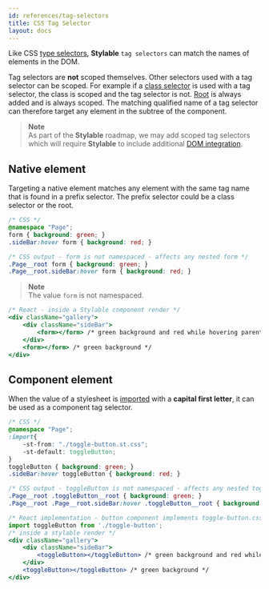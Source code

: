 ```yaml
---
id: references/tag-selectors
title: CSS Tag Selector
layout: docs
---
```


Like CSS [type selectors](https://developer.mozilla.org/en-US/docs/Web/CSS/Type_selectors), **Stylable** `tag selectors` can match the names of elements in the DOM.

Tag selectors are **not** scoped themselves. Other selectors used with a tag selector can be scoped. For example if a [class selector](./class-selectors.md) is used with a tag selector, the class is scoped and the tag selector is not.  [Root](./root.md) is always added and is always scoped. The matching qualified name of a tag selector can therefore target any element in the subtree of the component. 

> **Note**  
>As part of the **Stylable** roadmap, we may add scoped tag selectors which will require **Stylable** to include additional [DOM integration](../getting-started/react-integration.md). 

## Native element

Targeting a native element matches any element with the same tag name that is found in a prefix selector. The prefix selector could be a class selector or the root.

```css
/* CSS */
@namespace "Page";
form { background: green; }
.sideBar:hover form { background: red; }
```

```css
/* CSS output - form is not namespaced - affects any nested form */
.Page__root form { background: green; } 
.Page__root.sideBar:hover form { background: red; }
```

> **Note**    
> The value `form` is not namespaced.

```jsx
/* React - inside a Stylable component render */
<div className="gallery">
    <div className="sideBar">
        <form></form> /* green background and red while hovering parent */
    </div>
    <form></form> /* green background */
</div>
```

## Component element

When the value of a stylesheet is [imported](./imports.md) with a **capital first letter**, it can be used as a component tag selector.

```css
/* CSS */
@namespace "Page";
:import{
    -st-from: "./toggle-button.st.css";
    -st-default: toggleButton;
}
toggleButton { background: green; }
.sideBar:hover toggleButton { background: red; }
```

```css
/* CSS output - toggleButton is not namespaced - affects any nested toggle button */
.Page__root .toggleButton__root { background: green; }
.Page__root .Page__root.sideBar:hover .toggleButton__root { background: red; }
```


```jsx
/* React implementation - button component implements toggle-button.css */
import toggleButton from './toggle-button';
/* inside a stylable render */
<div className="gallery">
    <div className="sideBar">
        <toggleButton></toggleButton> /* green background and red while hovering parent */
    </div>
    <toggleButton></toggleButton> /* green background */
</div>
```
